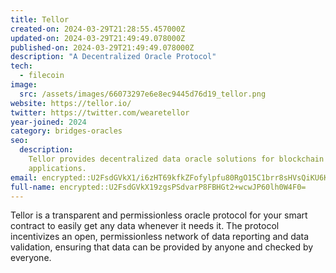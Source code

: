 ```yaml
---
title: Tellor
created-on: 2024-03-29T21:28:55.457000Z
updated-on: 2024-03-29T21:49:49.078000Z
published-on: 2024-03-29T21:49:49.078000Z
description: "A Decentralized Oracle Protocol"
tech:
  - filecoin
image:
  src: /assets/images/66073297e6e8ec9445d76d19_tellor.png
website: https://tellor.io/
twitter: https://twitter.com/wearetellor
year-joined: 2024
category: bridges-oracles
seo:
  description:
    Tellor provides decentralized data oracle solutions for blockchain
    applications.
email: encrypted::U2FsdGVkX1/i6zHT69kfkZFofylpfu80RgO15C1brr8sHVsQiKU6Kz4UmLg6MEW/
full-name: encrypted::U2FsdGVkX19zgsPSdvarP8FBHGt2+wcwJP60lh0W4F0=
---
```


Tellor is a transparent and permissionless oracle protocol for your smart contract to easily get any data whenever it needs it. The protocol incentivizes an open, permissionless network of data reporting and data validation, ensuring that data can be provided by anyone and checked by everyone.
